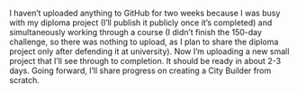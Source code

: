 I haven’t uploaded anything to GitHub for two weeks because I was busy with my diploma project (I’ll publish it publicly once it’s completed) and simultaneously working through a course (I didn’t finish the 150-day challenge, so there was nothing to upload, as I plan to share the diploma project only after defending it at university). Now I’m uploading a new small project that I’ll see through to completion. It should be ready in about 2-3 days. Going forward, I’ll share progress on creating a City Builder from scratch.
